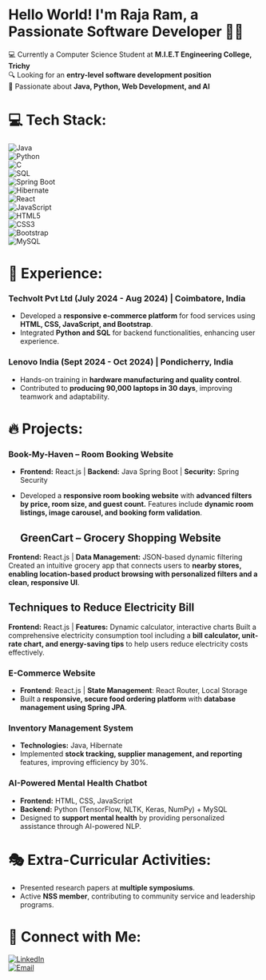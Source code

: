 
# Hello World! I'm Raja Ram, a Passionate Software Developer 👋🏼  

💻 Currently a Computer Science Student at **M.I.E.T Engineering College, Trichy**  
🔍 Looking for an **entry-level software development position**  
🚀 Passionate about **Java, Python, Web Development, and AI**  

# 💻 Tech Stack:
![Java](https://img.shields.io/badge/java-%23ED8B00.svg?style=for-the-badge&logo=openjdk&logoColor=white)  
![Python](https://img.shields.io/badge/python-%233776AB.svg?style=for-the-badge&logo=python&logoColor=white)  
![C](https://img.shields.io/badge/c-%2300599C.svg?style=for-the-badge&logo=c&logoColor=white)  
![SQL](https://img.shields.io/badge/sql-%230074D9.svg?style=for-the-badge&logo=postgresql&logoColor=white)  
![Spring Boot](https://img.shields.io/badge/Spring%20Boot-%236DB33F.svg?style=for-the-badge&logo=springboot&logoColor=white)  
![Hibernate](https://img.shields.io/badge/Hibernate-%23478588.svg?style=for-the-badge&logo=hibernate&logoColor=white)  
![React](https://img.shields.io/badge/react-%2320232a.svg?style=for-the-badge&logo=react&logoColor=%2361DAFB)  
![JavaScript](https://img.shields.io/badge/javascript-%23F7DF1E.svg?style=for-the-badge&logo=javascript&logoColor=black)  
![HTML5](https://img.shields.io/badge/html5-%23E34F26.svg?style=for-the-badge&logo=html5&logoColor=white)  
![CSS3](https://img.shields.io/badge/css3-%231572B6.svg?style=for-the-badge&logo=css3&logoColor=white)  
![Bootstrap](https://img.shields.io/badge/Bootstrap-%23563D7C.svg?style=for-the-badge&logo=bootstrap&logoColor=white)  
![MySQL](https://img.shields.io/badge/MySQL-%2300f.svg?style=for-the-badge&logo=mysql&logoColor=white)  

# 🏢 Experience:
### **Techvolt Pvt Ltd (July 2024 - Aug 2024) | Coimbatore, India**  
- Developed a **responsive e-commerce platform** for food services using **HTML, CSS, JavaScript, and Bootstrap**.  
- Integrated **Python and SQL** for backend functionalities, enhancing user experience.  

### **Lenovo India (Sept 2024 - Oct 2024) | Pondicherry, India**  
- Hands-on training in **hardware manufacturing and quality control**.  
- Contributed to **producing 90,000 laptops in 30 days**, improving teamwork and adaptability.  

# 🔥 Projects:
### **Book-My-Haven – Room Booking Website**  
- **Frontend:** React.js | **Backend:** Java Spring Boot | **Security:** Spring Security  
- Developed a **responsive room booking website** with **advanced filters by price, room size, and guest count.** Features include **dynamic room listings, image carousel, and booking form validation**.

  ## **GreenCart – Grocery Shopping Website**
**Frontend:** React.js | **Data Management:** JSON-based dynamic filtering
Created an intuitive grocery app that connects users to **nearby stores, enabling location-based product browsing with personalized filters and a clean, responsive UI**.

## **Techniques to Reduce Electricity Bill**
**Frontend:** React.js | **Features:** Dynamic calculator, interactive charts
Built a comprehensive electricity consumption tool including a **bill calculator, unit-rate chart, and energy-saving tips** to help users reduce electricity costs effectively.

### **E-Commerce Website**  
- **Frontend**: React.js | **State Management**: React Router, Local Storage  
- Built a **responsive, secure food ordering platform** with **database management using Spring JPA**.  

### **Inventory Management System**  
- **Technologies:** Java, Hibernate  
- Implemented **stock tracking, supplier management, and reporting** features, improving efficiency by 30%.  

### **AI-Powered Mental Health Chatbot**  
- **Frontend:** HTML, CSS, JavaScript  
- **Backend:** Python (TensorFlow, NLTK, Keras, NumPy) + MySQL  
- Designed to **support mental health** by providing personalized assistance through AI-powered NLP.  

# 🎭 Extra-Curricular Activities:
- Presented research papers at **multiple symposiums**.  
- Active **NSS member**, contributing to community service and leadership programs.  

# 🔗 Connect with Me:
[![LinkedIn](https://img.shields.io/badge/LinkedIn-blue?style=flat&logo=linkedin)](https://www.linkedin.com/in/rajaram08/)  
[![Email](https://img.shields.io/badge/Email-D14836?style=flat&logo=gmail&logoColor=white)](mailto:rajaramdet@gmail.com)  

<picture>
  <source media="(prefers-color-scheme: dark)" srcset="https://raw.githubusercontent.com/raja-ram08/raja-ram08/output/github-snake-dark.svg" />
  <source media="(prefers-color-scheme: light)" srcset="https://raw.githubusercontent.com/raja-ram08/raja-ram08/output/github-snake.svg" />
</picture>
